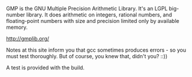 GMP is the GNU Multiple Precision Arithmetic Library. It's an LGPL big-number library. It does arithmetic on integers, rational numbers, and floating-point numbers with size and precision limited only by available memory.

http://gmplib.org/

Notes at this site inform you that gcc sometimes produces errors - so you must test thoroughly.  But of course, you knew that, didn't you?  ::))

A test is provided with the build.